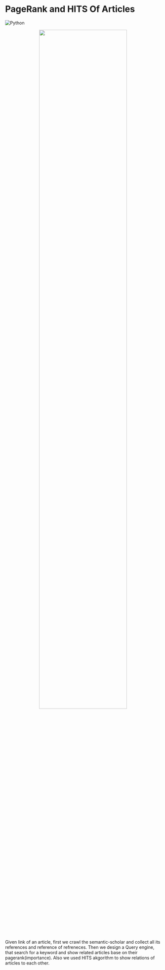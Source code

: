 # PageRank and HITS Of Articles

![Python](https://img.shields.io/badge/python-3670A0?style=for-the-badge&logo=python&logoColor=ffdd54)


<p align="center">
    <img 
    src="https://user-images.githubusercontent.com/31289283/158386842-3f776644-d46e-4df2-a22c-2cafd2aac9c5.png" 
    height=75% 
    width=75%
    >
</p>

Given link of an article, first we crawl the semantic-scholar and collect all its references and reference of refreneces. Then we design a Query engine, that search for a keyword and show related articles base on their pagerank(importance). Also we used HITS akgorithm to show relations of articles to each other.
